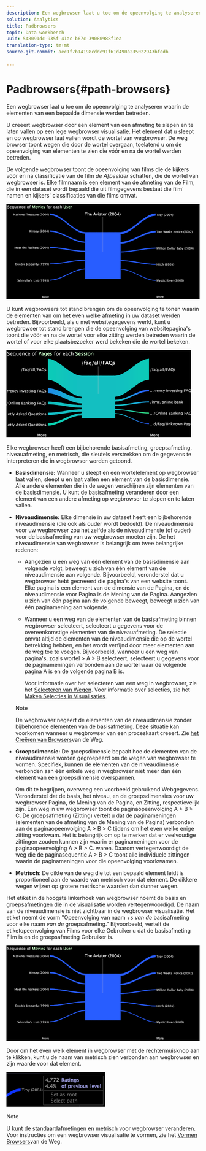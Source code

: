 ```yaml
---
description: Een wegbrowser laat u toe om de opeenvolging te analyseren waarin de elementen van een bepaalde dimensie werden betreden.
solution: Analytics
title: Padbrowsers
topic: Data workbench
uuid: 548091dc-935f-41ac-b67c-39080988f1ea
translation-type: tm+mt
source-git-commit: aec1f7b14198cdde91f61d490a235022943bfedb

---
```



# Padbrowsers{#path-browsers}

Een wegbrowser laat u toe om de opeenvolging te analyseren waarin de elementen van een bepaalde dimensie werden betreden.

U creeert wegbrowser door een element van een afmeting te slepen en te laten vallen op een lege wegbrowser visualisatie. Het element dat u sleept en op wegbrowser laat vallen wordt de wortel van wegbrowser. De weg browser toont wegen die door de wortel overgaan, toelatend u om de opeenvolging van elementen te zien die vóór en na de wortel werden betreden.

De volgende wegbrowser toont de opeenvolging van films die de kijkers vóór en na classificatie van de film *de Afbeelder* schatten, die de wortel van wegbrowser is. Elke filmnaam is een element van de afmeting van de Film, die in een dataset wordt bepaald die uit filmgegevens bestaat die film&#39; namen en kijkers&#39; classificaties van die films omvat.

![](assets/vis_PathBrowser_Movies.png)

U kunt wegbrowsers tot stand brengen om de opeenvolging te tonen waarin de elementen van om het even welke afmeting in uw dataset werden betreden. Bijvoorbeeld, als u met websitegegevens werkt, kunt u wegbrowser tot stand brengen die de opeenvolging van websitepagina&#39;s toont die vóór en na de wortel voor elke zitting werden betreden waarin de wortel of voor elke plaatsbezoeker werd bekeken die de wortel bekeken.

![](assets/vis_PathBrowser_Pages.png)

Elke wegbrowser heeft een bijbehorende basisafmeting, groepsafmeting, niveauafmeting, en metrisch, die sleutels verstrekken om de gegevens te interpreteren die in wegbrowser worden getoond.

* **Basisdimensie:** Wanneer u sleept en een wortelelement op wegbrowser laat vallen, sleept u en laat vallen een element van de basisdimensie. Alle andere elementen die in de wegen verschijnen zijn elementen van de basisdimensie. U kunt de basisafmeting veranderen door een element van een andere afmeting op wegbrowser te slepen en te laten vallen.
* **Niveaudimensie:** Elke dimensie in uw dataset heeft een bijbehorende niveaudimensie (die ook als ouder wordt bedoeld). De niveaudimensie voor uw wegbrowser zou het zelfde als de niveaudimensie (of ouder) voor de basisafmeting van uw wegbrowser moeten zijn. De het niveaudimensie van wegbrowser is belangrijk om twee belangrijke redenen:

   * Aangezien u een weg van één element van de basisdimensie aan volgende volgt, beweegt u zich van één element van de niveaudimensie aan volgende. Bijvoorbeeld, veronderstel dat u wegbrowser hebt gecreeerd die pagina&#39;s van een website toont. Elke pagina is een element van de dimensie van de Pagina, en de niveaudimensie voor Pagina is de Mening van de Pagina. Aangezien u zich van één pagina aan de volgende beweegt, beweegt u zich van één paginamening aan volgende.
   * Wanneer u een weg van de elementen van de basisafmeting binnen wegbrowser selecteert, selecteert u gegevens voor de overeenkomstige elementen van de niveauafmeting. De selectie omvat altijd de elementen van de niveaudimensie die op de wortel betrekking hebben, en het wordt verfijnd door meer elementen aan de weg toe te voegen. Bijvoorbeeld, wanneer u een weg van pagina&#39;s, zoals wortel > A > B selecteert, selecteert u gegevens voor de paginameningen verbonden aan de wortel waar de volgende pagina A is en de volgende pagina B is.

      Voor informatie over het selecteren van een weg in wegbrowser, zie het [Selecteren van Wegen](../../../../home/c-get-started/c-analysis-vis/c-path-browsers/t-sel-paths.md#task-bf44d08c71954ef2adec4b82f840adeb). Voor informatie over selecties, zie het [Maken Selecties in Visualisaties](../../../../home/c-get-started/c-vis/c-sel-vis/c-sel-vis.md#concept-012870ec22c7476e9afbf3b8b2515746).
   >[!NOTE]
   >
   >De wegbrowser negeert de elementen van de niveaudimensie zonder bijbehorende elementen van de basisafmeting. Deze situatie kan voorkomen wanneer u wegbrowser van een proceskaart creeert. Zie [het Creëren van Browsers](../../../../home/c-get-started/c-analysis-vis/c-path-browsers/c-create-path-browsers.md#concept-e120de6a740d4b6f98dda9e2b638f6ff)van de Weg.

* **Groepsdimensie:** De groepsdimensie bepaalt hoe de elementen van de niveaudimensie worden gegroepeerd om de wegen van wegbrowser te vormen. Specifiek, kunnen de elementen van de niveaudimensie verbonden aan één enkele weg in wegbrowser niet meer dan één element van een groepsdimensie overspannen.

   Om dit te begrijpen, overweeg een voorbeeld gebruikend Webgegevens. Veronderstel dat de basis, het niveau, en de groepsdimensies voor uw wegbrowser Pagina, de Mening van de Pagina, en Zitting, respectievelijk zijn. Één weg in uw wegbrowser toont de paginaopeenvolging A > B > C. De groepsafmeting (Zitting) vertelt u dat de paginameningen (elementen van de afmeting van de Mening van de Pagina) verbonden aan de paginaopeenvolging A > B > C tijdens om het even welke enige zitting voorkwam. Het is belangrijk om op te merken dat er veelvoudige zittingen zouden kunnen zijn waarin er paginameningen voor de paginaopeenvolging A > B > C. waren. Daarom vertegenwoordigt de weg die de paginasequentie A > B > C toont alle individuele zittingen waarin de paginameningen voor die opeenvolging voorkwamen.

* **Metrisch**: De dikte van de weg die tot een bepaald element leidt is proportioneel aan de waarde van metrisch voor dat element. De dikkere wegen wijzen op grotere metrische waarden dan dunner wegen.

Het etiket in de hoogste linkerhoek van wegbrowser noemt de basis en groepsafmetingen die in de visualisatie worden vertegenwoordigd. De naam van de niveaudimensie is niet zichtbaar in de wegbrowser visualisatie. Het etiket neemt de vorm &quot;Opeenvolging van naam *+s van de* basisafmeting voor elke naam *van de* groepsafmeting.&quot; Bijvoorbeeld, vertelt de etiketopeenvolging van Films voor elke Gebruiker u dat de basisafmeting Film is en de groepsafmeting Gebruiker is.

![](assets/vis_PathBrowser_Movies.png)

Door om het even welk element in wegbrowser met de rechtermuisknop aan te klikken, kunt u de naam van metrisch zien verbonden aan wegbrowser en zijn waarde voor dat element.

![](assets/vis_PathBrowser_RightClick.png)

>[!NOTE]
>
>U kunt de standaardafmetingen en metrisch voor wegbrowser veranderen. Voor instructies om een wegbrowser visualisatie te vormen, zie het [Vormen Browsers](../../../../home/c-get-started/c-intf-anlys-ftrs/t-config-path-brwsr.md#task-bbb3ddaa140a414f984b697c2b8202a3)van de Weg.


